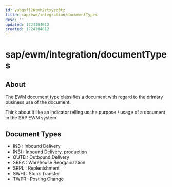 ```yaml
---
id: yubqsf126tmh2ztxyzd3tz
title: sap/ewm/integration/documentTypes
desc: ''
updated: 1724104612
created: 1724104612
---
```

# sap/ewm/integration/documentTypes

## About

The EWM document type classifies a document with regard to the primary business use of the document.

Think about it like an indicator telling us the purpose / usage of a document in the SAP EWM system

## Document Types

- INB  : Inbound Delivery
- INBI : Inbound Delivery, production
- OUTB : Outbound Delivery
- SREA : Warehouse Reorganization
- SRPL : Replenishment
- SWHI : Stock Transfer
- TWPR : Posting Change
